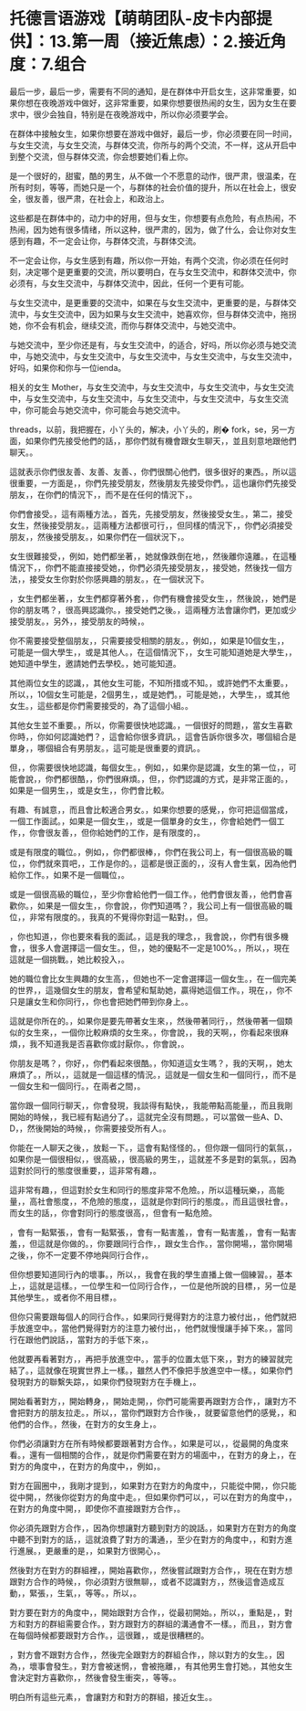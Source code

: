 # 托德言语游戏【萌萌团队-皮卡内部提供】：13.第一周（接近焦虑）：2.接近角度：7.组合

最后一步，最后一步，需要有不同的通知，是在群体中开启女生，这非常重要，如果你想在夜晚游戏中做好，这非常重要，如果你想要很热闹的女生，因为女生在要求中，很少会独自，特别是在夜晚游戏中，所以你必须要学会。

在群体中接触女生，如果你想要在游戏中做好，最后一步，你必须要在同一时间，与女生交流，与女生交流，与群体交流，你所与的两个交流，不一样，这从开启中到整个交流，但与群体交流，你会想要她们看上你。

是一个很好的，甜蜜，酷的男生，从不做一个不愿意的动作，很严肃，很温柔，在所有时刻，等等，而她只是一个，与群体的社会价值的提升，所以在社会上，很安全，很友善，很严肃，在社会上，和政治上。

这些都是在群体中的，动力中的好用，但与女生，你想要有点危险，有点热闹，不热闹，因为她有很多情绪，所以这种，很严肃的，因为，做了什么，会让你对女生感到有趣，不一定会让你，与群体交流，与群体交流。

不一定会让你，与女生感到有趣，所以你一开始，有两个交流，你必须在任何时刻，决定哪个是更重要的交流，所以要明白，在与女生交流中，和群体交流中，你必须有，与女生交流中，与群体交流中，因此，任何一个更有可能。

与女生交流中，是更重要的交流中，如果在与女生交流中，更重要的是，与群体交流中，与女生交流中，因为如果与女生交流中，她喜欢你，但与群体交流中，拖拐她，你不会有机会，继续交流，而你与群体交流中，与她交流中。

与她交流中，至少你还是有，与女生交流中，的适合，好吗，所以你必须与她交流中，与她交流中，与女生交流中，与女生交流中，与女生交流中，与女生交流中，好吗，如果你和你与一位ienda。

相关的女生 Mother，与女生交流中，与女生交流中，与女生交流中，与女生交流中，与女生交流中，与女生交流中，与女生交流中，与女生交流中，与女生交流中，你可能会与她交流中，你可能会与她交流中。

 threads，以前，我把握在，小丫头的，解决，小丫头的，刷� fork，se，另一方面，如果你們先接受他們的話，，那你們就有機會跟女生聊天，，並且刻意地跟他們聊天。。

這就表示你們很友善、友善、友善、，你們很關心他們，很多很好的東西。，所以這很重要，一方面是，，你們先接受朋友，然後朋友先接受你們。，這也讓你們先接受朋友，，在你們的情況下，，而不是在任何的情況下，。

你們會接受。，這有兩種方法。，首先，先接受朋友，然後接受女生。，第二，接受女生，然後接受朋友。，這兩種方法都很可行，，但同樣的情況下，，你們必須接受朋友，，然後接受朋友。，如果你們在一個狀況下，。

女生很難接受，，例如，她們都坐著，，她就像跌倒在地，，然後離你遠離。，在這種情況下，，你們不能直接接受她，，你們必須先接受朋友，，接受她，然後找一個方法，，接受女生你對於你感興趣的朋友。，在一個狀況下。

，女生們都坐著，，女生們都穿著外套，，你們有機會接受女生，，然後說，，她們是你的朋友嗎？，很高興認識你。，接受她們之後。，這兩種方法會讓你們，更加或少接受朋友。，另外，，接受朋友的時候，。

你不需要接受整個朋友，，只需要接受相關的朋友。，例如，，如果是10個女生，，可能是一個大學生，，或是其他人。，在這個情況下，，女生可能知道她是大學生，，她知道中學生，邀請她們去學校。，她可能知道。

其他兩位女生的認識，，其他女生可能，不知所措或不知。，或許她們不太重要。，所以，，10個女生可能是，2個男生，，或是她們。，可能是她，，大學生，，或其他女生。，這些都是你們需要接受的，為了這個小組。。

其他女生並不重要。，所以，你需要很快地認識。，一個很好的問題，，當女生喜歡你時，，你如何認識她們？，這會給你很多資訊。，這會告訴你很多次，哪個組合是單身，，哪個組合有男朋友。，這可能是很重要的資訊。。

但，，你需要很快地認識，每個女生。，例如，，如果你是認識，女生的第一位，，可能會說，，你們都很酷，，你們很麻煩。，但，，你們認識的方式，是非常正面的。，如果是一個男生，，或是女生，，你們會比較。

有趣、有誠意，，而且會比較適合男女。，如果你想要的感覺，，你可把這個當成，一個工作面試。，如果是一個女生，，或是一個單身的女生，，你會給她們一個工作，，你會很友善，，但你給她們的工作，是有限度的，。

或是有限度的職位。，例如，，你們都很棒，，你們在我公司上，有一個很高級的職位，，你們就來買吧，，工作是你的。，這都是很正面的，，沒有人會生氣，因為他們給你工作。，如果不是一個職位，。

或是一個很高級的職位，，至少你會給他們一個工作。，他們會很友善，，他們會喜歡你。，如果是一個女生，，你會說，，你們知道嗎？，我公司上有一個很高級的職位，，非常有限度的。，我真的不覺得你對這一點對。，但。

，你也知道，，你也要來看我的面試。，這是我的理念，，我會說，，你們有很多機會，，很多人會選擇這一個女生。，但，，她的優點不一定是100%。，所以，，現在這就是一個挑戰。，她比較投入，。

她的職位會比女生興趣的女生高，，但她也不一定會選擇這一個女生。，在一個完美的世界，，這幾個女生的朋友，會希望和幫助她，贏得她這個工作。，現在，，你不只是讓女生和你同行，，你也會把她們帶到你身上。。

這就是你所在的。，如果你是要先帶著女生來，，然後帶著同行，，然後帶著一個類似的女生來，，一個你比較麻煩的女生來。，你會說，，我的天啊，，你看起來很麻煩，，我不知道我是否喜歡你或討厭你。，你會說，。

你朋友是嗎？，你好，，你們看起來很酷。，你知道這女生嗎？，我的天啊，，她太麻煩了。，所以，，這就是一個這樣的情況。，這就是一個女生和一個同行，，而不是一個女生和一個同行。，在兩者之間，。

當你跟一個同行聊天，，你會發現，我談得有點快，，我能帶點高能量，，而且我剛開始的時候，，我已經有點過分了。，這就完全沒有問題。，可以當做一些A、D、D，，然後開始的時候，，你需要接受所有人。。

你能在一人聊天之後，，放鬆一下。，這會有點怪怪的。，但你跟一個同行的氣氛，，如果你是一個很相似，，很高級，，很高級的男生，，這就差不多是對的氣氛。，因為這對於同行的態度很重要，，這非常有趣，。

這非常有趣，，但這對於女生和同行的態度非常不危險。，所以這種玩樂，，高能量，，高社會態度，，不危險的態度，，這就是你對同行的態度。，而且這很社會。，而女生的話，，你會對同行的態度很高，，但會有一點危險。

，會有一點緊張，，會有一點緊張，，會有一點害羞，，會有一點害羞，，會有一點害羞，，但這就是你做的。，你要跟同行合作，，跟女生合作。，當你開場，，當你開場之後，，你不一定要不停地與同行合作，。

但你想要知道同行內的壞事。，所以，，我會在我的學生直播上做一個練習。，基本上，，這就是這樣。，一位學生和一位同行合作，，一位是他所說的目標，，另一位是其他學生。，或者你不用目標，。

但你只需要跟每個人的同行合作。，如果同行覺得對方的注意力被付出，，他們就把手放進空中。，當他們覺得對方的注意力被付出，，他們就慢慢讓手掉下來。，當同行在跟他們說話，，當對方的手低下來，。

他就要再看著對方，，再把手放進空中。，當手的位置太低下來，，對方的練習就完結了。，這就像在現實世界上一樣。，雖然人們不像把手放進空中一樣。，如果你們發現對方的聯繫失踪，，如果你們發現對方在手機上，。

開始看著對方，，開始轉身，，開始走開，，你們可能需要再跟對方合作，，讓對方不會把對方的朋友拉走。，所以，，當你們跟對方合作後，，就要留意他們的感覺，，和他們的合作。，然後，在對方的女生身上，。

你們必須讓對方在所有時候都要跟著對方合作。，如果是可以，，從最開的角度來看。，還有一個相關的合作，，就是你們需要在對方的場面中，，在對方的身上，，在對方的角度中，，在對方的角度中，，例如，。

對方在圓圈中，，我剛才提到，，如果對方在對方的角度中，，只能從中開，，你只能從中開，，然後你從對方的角度中走。，但如果你們可以，，可以在對方的角度中，，在對方的角度中開，，即使你不直接跟對方合作，。

你必須先跟對方合作，，因為你想讓對方聽到對方的說話。，如果對方在對方的角度中聽不到對方的話，，這就浪費了對方的溝通，，至少在對方的角度中，，和對方進行進展。，更嚴重的是，，如果對方很開心，。

然後對方在對方的群組裡，，開始喜歡你，，然後嘗試跟對方合作，，現在在對方想跟對方合作的時候，，你必須對方很無聊，，或者不認識對方，，然後這會造成互動，，緊張，，生氣，，等等。，所以，。

對方要在對方的角度中，，開始跟對方合作，，從最初開始。，所以，，重點是，，對方和對方的群組需要合作。，對方跟對方的群組的溝通會不一樣。，而且，，對方會在每個時候都要跟對方合作。，這很難，，或是很糟糕的。

，對方會不跟對方合作，，然後完全跟對方的群組合作，，除以對方的女生。，因為，，壞事會發生。，對方會被迷惘，，會被拖離，，有其他男生會打她。，其他女生會決定對方喜歡你，，然後會發生衝突，，等等。。

明白所有這些元素，，會讓對方和對方的群組，接近女生。。